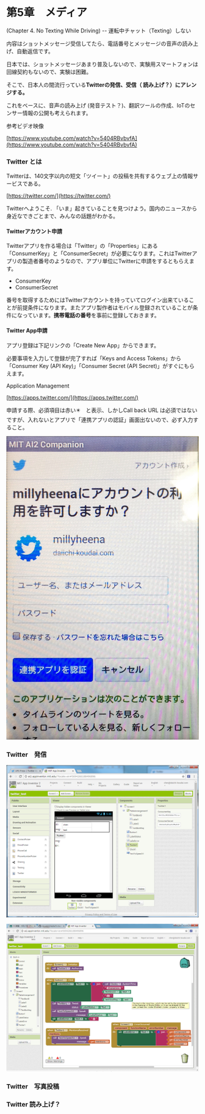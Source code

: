 # **第5章　メディア**

\(Chapter 4. No Texting While Driving\) -- 運転中チャット（Texting）しない

内容はショットメッセージ受信してたら、電話番号とメッセージの音声の読み上げ、自動返信です。

日本では、ショットメッセージあまり普及しないので、実験用スマートフォンは回線契約もないので、実験は困難。

そこで、日本人の間流行っている**Twitterの発信、受信（ 読み上げ？）にアレンジする。**

これをベースに、音声の読み上げ \(発音テスト？\)、翻訳ツールの作成、IoTのセンサー情報の公開も考えられます。

参考ビデオ映像

[https://www.youtube.com/watch?v=5404RBvbvfA](https://www.youtube.com/watch?v=5404RBvbvfA)

### **Twitter とは**

Twitterは、140文字以内の短文「ツイート」の投稿を共有するウェブ上の情報サービスである。

[https://twitter.com/](https://twitter.com/)

Twitterへようこそ. 「いま」起きていることを見つけよう。国内のニュースから身近なできごとまで、みんなの話題がわかる。

#### Twitterアカウント申請

Twitterアプリを作る場合は「Twitter」の「Properties」にある「ConsumerKey」と「ConsumerSecret」が必要になります。これはTwitterアプリの製造者番号のようなので、アプリ単位にTwitterに申請をするともらえます。

* ConsumerKey
* ConsumerSecret

番号を取得するためにはTwitterアカウントを持っていてログイン出来ていることが前提条件になります。またアプリ製作者はモバイル登録されていることが条件になっています。**携帯電話の番号**を事前に登録しておきます。

#### Twitter App申請

アプリ登録は下記リンクの「Create New App」からできます。

必要事項を入力して登録が完了すれば「Keys and Access Tokens」から「Consumer Key \(API Key\)」「Consumer Secret \(API Secret\)」がすぐにもらえます。

Application Management

[https://apps.twitter.com/](https://apps.twitter.com/)

申請する際、必須項目は赤い✴️　と表示、しかしCall back URL は必須ではないですが、入れないとアプリで「連携アプリの認証」画面出ないので、必ず入力すること。



![](/assets/IMG_8818.JPG)

### 

### **Twitter　発信**

![](/assets/twitter1.png)

![](/assets/twitter3.png)

### **Twitter　写真投稿**

### **Twitter 読み上げ？**



